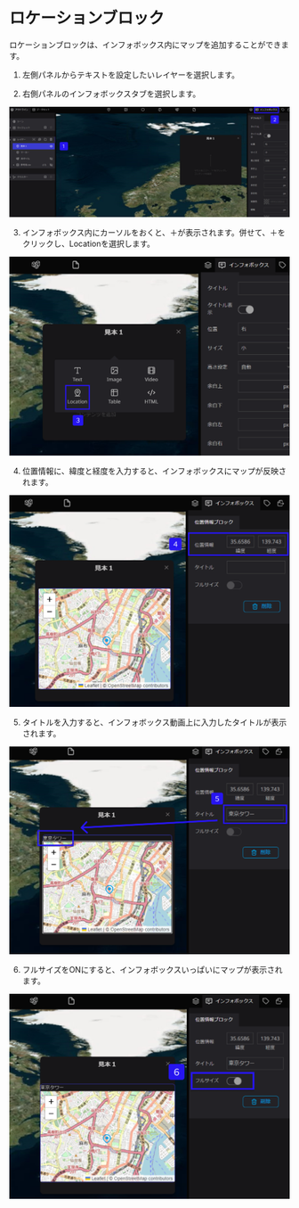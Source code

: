 # ロケーションブロック

ロケーションブロックは、インフォボックス内にマップを追加することができます。

1. 左側パネルからテキストを設定したいレイヤーを選択します。

2. 右側パネルのインフォボックスタブを選択します。

![Group_98.png](%E3%83%AD%E3%82%B1%E3%83%BC%E3%82%B7%E3%83%A7%E3%83%B3%E3%83%95%E3%82%99%E3%83%AD%E3%83%83%E3%82%AF%20ab7c56d202424416b8abe81ce0b5090d/Group_98.png)

3. インフォボックス内にカーソルをおくと、＋が表示されます。併せて、＋をクリックし、Locationを選択します。

![Untitled.png](%E3%83%AD%E3%82%B1%E3%83%BC%E3%82%B7%E3%83%A7%E3%83%B3%E3%83%95%E3%82%99%E3%83%AD%E3%83%83%E3%82%AF%20ab7c56d202424416b8abe81ce0b5090d/Untitled.png)

4. 位置情報に、緯度と経度を入力すると、インフォボックスにマップが反映されます。

![Untitled 1.png](%E3%83%AD%E3%82%B1%E3%83%BC%E3%82%B7%E3%83%A7%E3%83%B3%E3%83%95%E3%82%99%E3%83%AD%E3%83%83%E3%82%AF%20ab7c56d202424416b8abe81ce0b5090d/Untitled_1.png)

5. タイトルを入力すると、インフォボックス動画上に入力したタイトルが表示されます。

![Untitled 2.png](%E3%83%AD%E3%82%B1%E3%83%BC%E3%82%B7%E3%83%A7%E3%83%B3%E3%83%95%E3%82%99%E3%83%AD%E3%83%83%E3%82%AF%20ab7c56d202424416b8abe81ce0b5090d/Untitled_2.png)

6. フルサイズをONにすると、インフォボックスいっぱいにマップが表示されます。

![Untitled 3.png](%E3%83%AD%E3%82%B1%E3%83%BC%E3%82%B7%E3%83%A7%E3%83%B3%E3%83%95%E3%82%99%E3%83%AD%E3%83%83%E3%82%AF%20ab7c56d202424416b8abe81ce0b5090d/Untitled_3.png)
    
